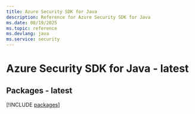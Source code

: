 ```yaml
---
title: Azure Security SDK for Java
description: Reference for Azure Security SDK for Java
ms.date: 08/19/2025
ms.topic: reference
ms.devlang: java
ms.service: security
---
```

# Azure Security SDK for Java - latest
## Packages - latest
[!INCLUDE [packages](security-index.md)]